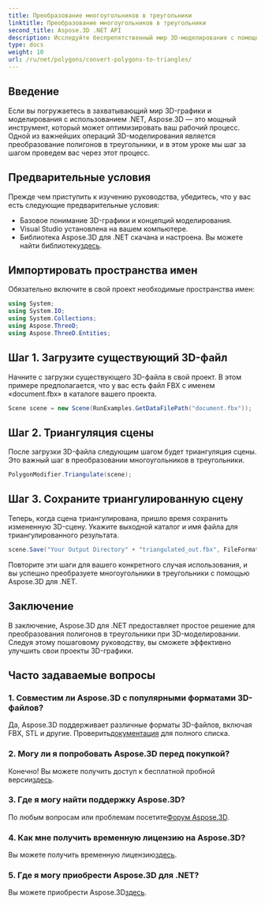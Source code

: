 ```yaml
---
title: Преобразование многоугольников в треугольники
linktitle: Преобразование многоугольников в треугольники
second_title: Aspose.3D .NET API
description: Исследуйте беспрепятственный мир 3D-моделирования с помощью Aspose.3D для .NET. Легко преобразуйте многоугольники в треугольники, используя наше пошаговое руководство. Загрузите бесплатную пробную версию прямо сейчас!
type: docs
weight: 10
url: /ru/net/polygons/convert-polygons-to-triangles/
---
```

## Введение
Если вы погружаетесь в захватывающий мир 3D-графики и моделирования с использованием .NET, Aspose.3D — это мощный инструмент, который может оптимизировать ваш рабочий процесс. Одной из важнейших операций 3D-моделирования является преобразование полигонов в треугольники, и в этом уроке мы шаг за шагом проведем вас через этот процесс.
## Предварительные условия
Прежде чем приступить к изучению руководства, убедитесь, что у вас есть следующие предварительные условия:
- Базовое понимание 3D-графики и концепций моделирования.
- Visual Studio установлена на вашем компьютере.
-  Библиотека Aspose.3D для .NET скачана и настроена. Вы можете найти библиотеку[здесь](https://releases.aspose.com/3d/net/).
## Импортировать пространства имен
Обязательно включите в свой проект необходимые пространства имен:
```csharp
using System;
using System.IO;
using System.Collections;
using Aspose.ThreeD;
using Aspose.ThreeD.Entities;
```
## Шаг 1. Загрузите существующий 3D-файл
Начните с загрузки существующего 3D-файла в свой проект. В этом примере предполагается, что у вас есть файл FBX с именем «document.fbx» в каталоге вашего проекта.
```csharp
Scene scene = new Scene(RunExamples.GetDataFilePath("document.fbx"));
```
## Шаг 2. Триангуляция сцены
После загрузки 3D-файла следующим шагом будет триангуляция сцены. Это важный шаг в преобразовании многоугольников в треугольники.
```csharp
PolygonModifier.Triangulate(scene);
```
## Шаг 3. Сохраните триангулированную сцену
Теперь, когда сцена триангулирована, пришло время сохранить измененную 3D-сцену. Укажите выходной каталог и имя файла для триангулированного результата.
```csharp
scene.Save("Your Output Directory" + "triangulated_out.fbx", FileFormat.FBX7400ASCII);
```
Повторите эти шаги для вашего конкретного случая использования, и вы успешно преобразуете многоугольники в треугольники с помощью Aspose.3D для .NET.
## Заключение
В заключение, Aspose.3D для .NET предоставляет простое решение для преобразования полигонов в треугольники при 3D-моделировании. Следуя этому пошаговому руководству, вы сможете эффективно улучшить свои проекты 3D-графики.
## Часто задаваемые вопросы
### 1. Совместим ли Aspose.3D с популярными форматами 3D-файлов?
 Да, Aspose.3D поддерживает различные форматы 3D-файлов, включая FBX, STL и другие. Проверить[документация](https://reference.aspose.com/3d/net/) для полного списка.
### 2. Могу ли я попробовать Aspose.3D перед покупкой?
 Конечно! Вы можете получить доступ к бесплатной пробной версии[здесь](https://releases.aspose.com/).
### 3. Где я могу найти поддержку Aspose.3D?
По любым вопросам или проблемам посетите[Форум Aspose.3D](https://forum.aspose.com/c/3d/18).
### 4. Как мне получить временную лицензию на Aspose.3D?
 Вы можете получить временную лицензию[здесь](https://purchase.aspose.com/temporary-license/).
### 5. Где я могу приобрести Aspose.3D для .NET?
 Вы можете приобрести Aspose.3D[здесь](https://purchase.aspose.com/buy).